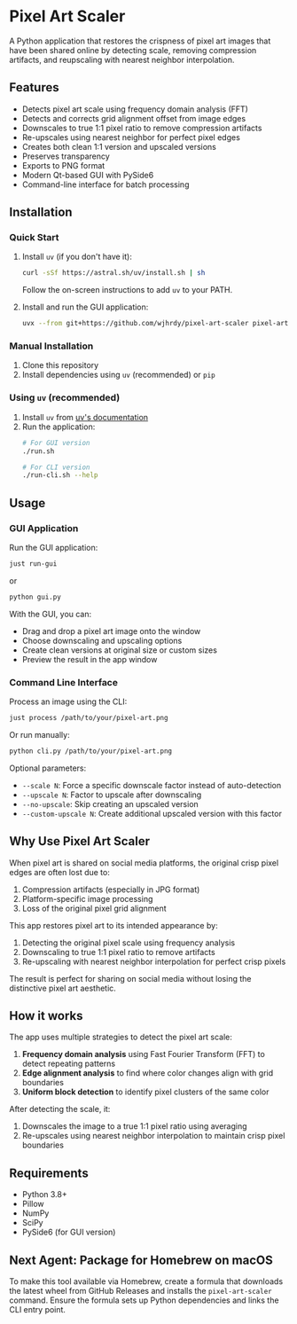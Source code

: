 # Pixel Art Scaler

A Python application that restores the crispness of pixel art images that have been shared online by detecting scale, removing compression artifacts, and reupscaling with nearest neighbor interpolation.

## Features

- Detects pixel art scale using frequency domain analysis (FFT)
- Detects and corrects grid alignment offset from image edges
- Downscales to true 1:1 pixel ratio to remove compression artifacts
- Re-upscales using nearest neighbor for perfect pixel edges
- Creates both clean 1:1 version and upscaled versions
- Preserves transparency
- Exports to PNG format
- Modern Qt-based GUI with PySide6
- Command-line interface for batch processing

## Installation

### Quick Start

1. Install `uv` (if you don't have it):
   ```bash
   curl -sSf https://astral.sh/uv/install.sh | sh
   ```
   Follow the on-screen instructions to add `uv` to your PATH.

2. Install and run the GUI application:
   ```bash
   uvx --from git+https://github.com/wjhrdy/pixel-art-scaler pixel-art-scaler
   ```

### Manual Installation

1. Clone this repository
2. Install dependencies using `uv` (recommended) or `pip`

### Using `uv` (recommended)

1. Install `uv` from [uv's documentation](https://docs.astral.sh/uv/)
2. Run the application:
   ```bash
   # For GUI version
   ./run.sh
   
   # For CLI version
   ./run-cli.sh --help
   ```

## Usage

### GUI Application

Run the GUI application:

```bash
just run-gui
```

or

```bash
python gui.py
```

With the GUI, you can:
- Drag and drop a pixel art image onto the window
- Choose downscaling and upscaling options
- Create clean versions at original size or custom sizes
- Preview the result in the app window

### Command Line Interface

Process an image using the CLI:

```bash
just process /path/to/your/pixel-art.png
```

Or run manually:

```bash
python cli.py /path/to/your/pixel-art.png
```

Optional parameters:
- `--scale N`: Force a specific downscale factor instead of auto-detection
- `--upscale N`: Factor to upscale after downscaling
- `--no-upscale`: Skip creating an upscaled version
- `--custom-upscale N`: Create additional upscaled version with this factor

## Why Use Pixel Art Scaler

When pixel art is shared on social media platforms, the original crisp pixel edges are often lost due to:
1. Compression artifacts (especially in JPG format)
2. Platform-specific image processing
3. Loss of the original pixel grid alignment

This app restores pixel art to its intended appearance by:
1. Detecting the original pixel scale using frequency analysis
2. Downscaling to true 1:1 pixel ratio to remove artifacts
3. Re-upscaling with nearest neighbor interpolation for perfect crisp pixels

The result is perfect for sharing on social media without losing the distinctive pixel art aesthetic.

## How it works

The app uses multiple strategies to detect the pixel art scale:
1. **Frequency domain analysis** using Fast Fourier Transform (FFT) to detect repeating patterns
2. **Edge alignment analysis** to find where color changes align with grid boundaries
3. **Uniform block detection** to identify pixel clusters of the same color

After detecting the scale, it:
1. Downscales the image to a true 1:1 pixel ratio using averaging
2. Re-upscales using nearest neighbor interpolation to maintain crisp pixel boundaries

## Requirements

- Python 3.8+
- Pillow
- NumPy
- SciPy
- PySide6 (for GUI version)

## Next Agent: Package for Homebrew on macOS

To make this tool available via Homebrew, create a formula that downloads the
latest wheel from GitHub Releases and installs the `pixel-art-scaler` command.
Ensure the formula sets up Python dependencies and links the CLI entry point.
